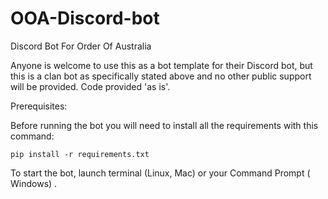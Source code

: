 # OOA-Discord-bot
Discord Bot For Order Of Australia

Anyone is welcome to use this as a bot template for their Discord bot, but this is a clan bot as specifically stated above and no other public support will be provided. Code provided 'as is'.

Prerequisites:

Before running the bot you will need to install all the requirements with this command:

<pre><code>pip install -r requirements.txt</code></pre>


To start the bot, launch terminal (Linux, Mac) or your Command Prompt ( Windows) .
